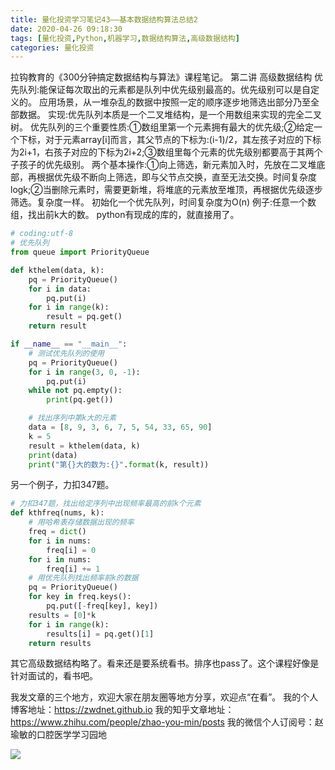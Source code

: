 ```yaml
---
title: 量化投资学习笔记43——基本数据结构算法总结2
date: 2020-04-26 09:18:30
tags: [量化投资,Python,机器学习,数据结构算法,高级数据结构]
categories: 量化投资
---
```

拉钩教育的《300分钟搞定数据结构与算法》课程笔记。
第二讲 高级数据结构
优先队列:能保证每次取出的元素都是队列中优先级别最高的。优先级别可以是自定义的。
应用场景，从一堆杂乱的数据中按照一定的顺序逐步地筛选出部分乃至全部数据。
实现:优先队列本质是一个二叉堆结构，是一个用数组来实现的完全二叉树。
优先队列的三个重要性质:①数组里第一个元素拥有最大的优先级;②给定一个下标，对于元素array[i]而言，其父节点的下标为:(i-1)/2，其左孩子对应的下标为2i+1，右孩子对应的下标为2i+2;③数组里每个元素的优先级别都要高于其两个子孩子的优先级别。
两个基本操作:①向上筛选，新元素加入时，先放在二叉堆底部，再根据优先级不断向上筛选，即与父节点交换，直至无法交换。时间复杂度logk;②当删除元素时，需要更新堆，将堆底的元素放至堆顶，再根据优先级逐步筛选。复杂度一样。
初始化一个优先队列，时间复杂度为O(n)
例子:任意一个数组，找出前k大的数。
python有现成的库的，就直接用了。
```python
# coding:utf-8
# 优先队列
from queue import PriorityQueue

def kthelem(data, k):
    pq = PriorityQueue()
    for i in data:
        pq.put(i)
    for i in range(k):
        result = pq.get()
    return result

if __name__ == "__main__":
    # 测试优先队列的使用
    pq = PriorityQueue()
    for i in range(3, 0, -1):
        pq.put(i)
    while not pq.empty():
        print(pq.get())

    # 找出序列中第k大的元素
    data = [8, 9, 3, 6, 7, 5, 54, 33, 65, 90]
    k = 5
    result = kthelem(data, k)
    print(data)
    print("第{}大的数为:{}".format(k, result))
```
另一个例子，力扣347题。
```python
# 力扣347题，找出给定序列中出现频率最高的前k个元素
def kthfreq(nums, k):
    # 用哈希表存储数据出现的频率
    freq = dict()
    for i in nums:
        freq[i] = 0
    for i in nums:
        freq[i] += 1
    # 用优先队列找出频率前k的数据
    pq = PriorityQueue()
    for key in freq.keys():
        pq.put([-freq[key], key])
    results = [0]*k
    for i in range(k):
        results[i] = pq.get()[1]
    return results
```
其它高级数据结构略了。看来还是要系统看书。排序也pass了。这个课程好像是针对面试的，看书吧。



我发文章的三个地方，欢迎大家在朋友圈等地方分享，欢迎点“在看”。
我的个人博客地址：https://zwdnet.github.io
我的知乎文章地址： https://www.zhihu.com/people/zhao-you-min/posts
我的微信个人订阅号：赵瑜敏的口腔医学学习园地

![](https://zymblog-1258069789.cos.ap-chengdu.myqcloud.com/other/wx.jpg)
